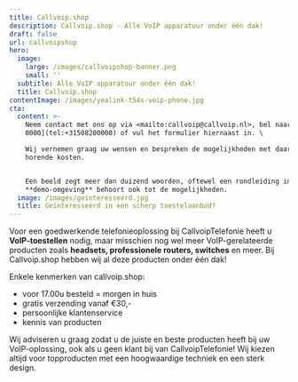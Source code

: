 ```yaml
---
title: Callvoip.shop
description: Callvoip.shop - Alle VoIP apparatuur onder één dak!
draft: false
url: callvoipshop
hero:
  image:
    large: /images/callvoipshop-banner.png
    small: ''
  subtitle: Alle VoIP apparatuur onder één dak!
  title: Callvoip.shop
contentImage: /images/yealink-t54s-voip-phone.jpg
cta:
  content: >-
    Neem contact met ons op via <mailto:callvoip@callvoip.nl>, bel naar [050 820
    0000](tel:+31508200000) of vul het formulier hiernaast in. \

    Wij vernemen graag uw wensen en bespreken de mogelijkheden met daarbij
    horende kosten. 


    Een beeld zegt meer dan duizend woorden, oftewel een rondleiding in onze
    **demo-omgeving** behoort ook tot de mogelijkheden.
  image: /images/geinteresseerd.jpg
  title: Geïnteresseerd in een scherp toestelaanbod?
---
```

Voor een goedwerkende telefonieoplossing bij CallvoipTelefonie heeft u **VoIP-toestellen** nodig, maar misschien nog wel meer VoIP-gerelateerde producten zoals **headsets, professionele routers, switches** en meer. Bij Callvoip.shop hebben wij al deze producten onder één dak!

Enkele kenmerken van callvoip.shop:

* voor 17.00u besteld = morgen in huis
* gratis verzending vanaf €30,-
* persoonlijke klantenservice
* kennis van producten

Wij adviseren u graag zodat u de juiste en beste producten heeft bij uw VoIP-oplossing, ook als u geen klant bij van CallvoipTelefonie! Wij kiezen altijd voor topproducten met een hoogwaardige techniek en een sterk design.

